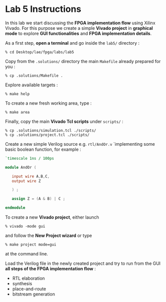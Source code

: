 # Lab 5 Instructions

In this lab we start discussing the **FPGA implementation flow** using Xilinx Vivado.
For this purpose we create a simple **Vivado project** in **graphical mode** to explore
**GUI functionalities** and **FPGA implementation details**.

As a first step, **open a terminal** and go inside the `lab5/` directory :

```
% cd Desktop/lae/fpga/labs/lab5
```

Copy from the `.solutions/` directory the main `Makefile` already prepared for you :


```
% cp .solutions/Makefile .
```

Explore available targets :

```
% make help
```

To create a new fresh working area, type :

```
% make area
```

Finally, copy the main **Vivado Tcl scripts** under `scripts/` :

```
% cp .solutions/simulation.tcl ./scripts/
% cp .solutions/project.tcl ./scripts/
```


Create a new simple Verilog source e.g. `rtl/AndOr.v` `implementing some basic boolean function, for example :

```verilog
`timescale 1ns / 100ps

module AndOr (

   input wire A,B,C,
   output wire Z

   ) ;

   assign Z = (A & B) | C ;

endmodule
```

To create a new **Vivado project**, either launch

```
% vivado -mode gui
```

and follow the **New Project wizard** or type

```
% make project mode=gui
```

at the command line.

Load the Verilog file in the newly created project and try to run from the GUI **all steps of the FPGA implementation flow** :

* RTL elaboration
* synthesis
* place-and-route
* bitstream generation


